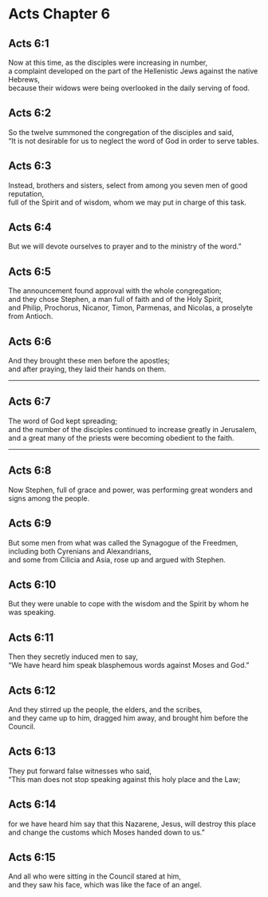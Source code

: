 # Acts Chapter 6

## Acts 6:1

Now at this time, as the disciples were increasing in number,  
a complaint developed on the part of the Hellenistic Jews against the native Hebrews,  
because their widows were being overlooked in the daily serving of food.

## Acts 6:2

So the twelve summoned the congregation of the disciples and said,  
“It is not desirable for us to neglect the word of God in order to serve tables.

## Acts 6:3

Instead, brothers and sisters, select from among you seven men of good reputation,  
full of the Spirit and of wisdom, whom we may put in charge of this task.

## Acts 6:4

But we will devote ourselves to prayer and to the ministry of the word.”

## Acts 6:5

The announcement found approval with the whole congregation;  
and they chose Stephen, a man full of faith and of the Holy Spirit,  
and Philip, Prochorus, Nicanor, Timon, Parmenas, and Nicolas, a proselyte from Antioch.

## Acts 6:6

And they brought these men before the apostles;  
and after praying, they laid their hands on them.

---

## Acts 6:7

The word of God kept spreading;  
and the number of the disciples continued to increase greatly in Jerusalem,  
and a great many of the priests were becoming obedient to the faith.

---

## Acts 6:8

Now Stephen, full of grace and power, was performing great wonders and signs among the people.

## Acts 6:9

But some men from what was called the Synagogue of the Freedmen, including both Cyrenians and Alexandrians,  
and some from Cilicia and Asia, rose up and argued with Stephen.

## Acts 6:10

But they were unable to cope with the wisdom and the Spirit by whom he was speaking.

## Acts 6:11

Then they secretly induced men to say,  
“We have heard him speak blasphemous words against Moses and God.”

## Acts 6:12

And they stirred up the people, the elders, and the scribes,  
and they came up to him, dragged him away, and brought him before the Council.

## Acts 6:13

They put forward false witnesses who said,  
“This man does not stop speaking against this holy place and the Law;

## Acts 6:14

for we have heard him say that this Nazarene, Jesus, will destroy this place  
and change the customs which Moses handed down to us.”

## Acts 6:15

And all who were sitting in the Council stared at him,  
and they saw his face, which was like the face of an angel.
